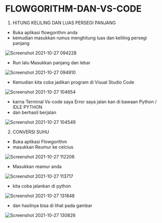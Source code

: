 # FLOWGORITHM-DAN-VS-CODE

1. HITUNG KELILING DAN LUAS PERSEGI PANJANG
- Buka aplikasi flowgorithm anda
- kemudian masukkan rumus menghitung luas dan keliling persegi panjang

![Screenshot 2021-10-27 094228](https://user-images.githubusercontent.com/93004934/138999943-383a0590-259b-40f9-8e71-1d6beb217345.png)

- Run lalu Masukkan panjang dan lebar

![Screenshot 2021-10-27 094910](https://user-images.githubusercontent.com/93004934/139000041-26185495-100f-4686-92fa-ecd51e258e8e.png)

- Kemudian kita coba jadikan program di Visual Studio Code

![Screenshot 2021-10-27 104654](https://user-images.githubusercontent.com/93004934/139000135-efe0ffb0-5765-4160-930c-54998b31670e.png)

- karna Terminal Vs-code saya Error saya jalan kan di bawaan Python / IDLE PYTHON
- dan berhasil berjalan

![Screenshot 2021-10-27 104549](https://user-images.githubusercontent.com/93004934/139000268-736ecc9b-51cb-41b1-8870-b119f126c997.png)

2. CONVERSI SUHU
- Buka aplikasi Flowgorithm
- masukkan Reumur ke celcius

![Screenshot 2021-10-27 112206](https://user-images.githubusercontent.com/93004934/139000500-9ad1e4ec-04f5-40e0-a9cb-d59ef030047d.png)

- Masukkan reamur anda

![Screenshot 2021-10-27 113717](https://user-images.githubusercontent.com/93004934/139019382-e6e005dd-66c9-4fdc-a20d-c968c89c5653.png)

- kita coba jalankan di python

![Screenshot 2021-10-27 131848](https://user-images.githubusercontent.com/93004934/139019527-546213e3-f3de-464b-927c-74725914a609.png)

- dan hasilnya bisa di lihat pada gambar

![Screenshot 2021-10-27 130826](https://user-images.githubusercontent.com/93004934/139019632-847c8dde-ca3e-49fc-a0d3-299d92546ed6.png)







